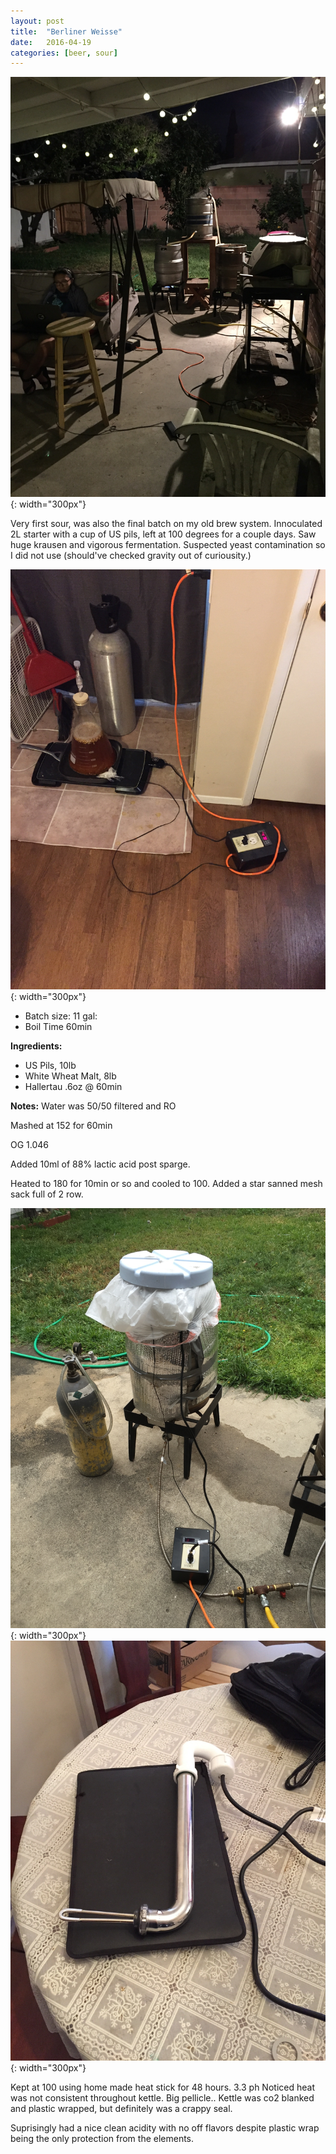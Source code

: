 ```yaml
---
layout: post
title:  "Berliner Weisse"
date:   2016-04-19
categories: [beer, sour]
---
```

![](/static/img/beer/nightbrew.JPG){: width="300px"}

Very first sour, was also the final batch on my old brew system. Innoculated 2L starter with a cup of US pils, left at 100 degrees for a couple days. Saw huge krausen and vigorous fermentation. Suspected yeast contamination so I did not use (should've checked gravity out of curiousity.)

![](/static/img/beer/grain_starter.JPG){: width="300px"}

* Batch size: 11 gal:
* Boil Time 60min

**Ingredients:**

* US Pils, 10lb
* White Wheat Malt, 8lb
* Hallertau .6oz @ 60min

**Notes:**
Water was 50/50 filtered and RO

Mashed at 152 for 60min

OG 1.046

Added 10ml of 88% lactic acid post sparge.

Heated to 180 for 10min or so and cooled to 100. Added a star sanned mesh sack full of 2 row.

![](/static/img/beer/ghettosour.JPG){: width="300px"}
![](/static/img/beer/heatstick.JPG){: width="300px"}

Kept at 100 using home made heat stick for 48 hours. 3.3 ph
Noticed heat was not consistent throughout kettle. Big pellicle.. Kettle was co2 blanked and plastic wrapped, but definitely was a crappy seal. 

Suprisingly had a nice clean acidity with no off flavors despite plastic wrap being the only protection from the elements.


